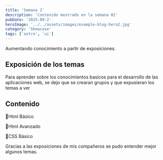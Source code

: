 ```yaml
---
title: 'Semana 2'
description: 'Contenido mostrado en la semana 02'
pubDate: '2025-09-2'
heroImage: '../../assets/images/example-blog-hero2.jpg'
category: 'Showcase'
tags: ['astro', 'ui']
---
```


Aumentando conocimiento a partir de exposiciones.

## Exposición de los temas

Para aprender sobre los conocimientos basicos para el desarrollo de las aplicaciones web, se dejo que se crearan grupos y que expusieran los temas a ver

## Contenido

🔹Html Básico

🔹Html Avanzado 

🔹CSS Básico 

Gracias a las exposiciones de mis compañeros se pudo entender mejor algunos temas.
